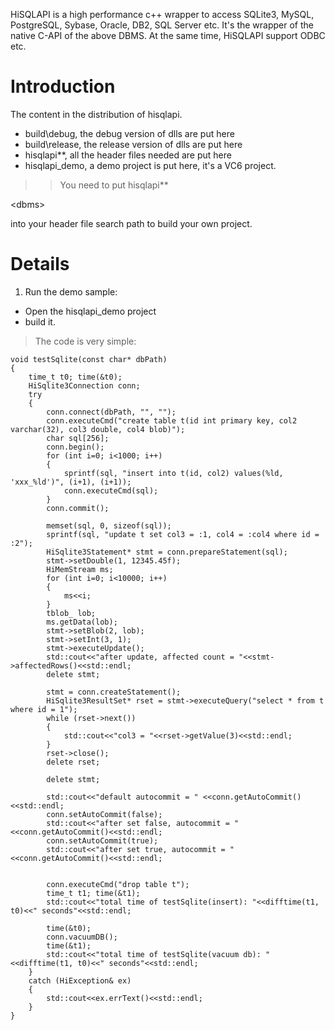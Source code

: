 HiSQLAPI is a high performance c++ wrapper to access SQLite3, MySQL, PostgreSQL, Sybase, Oracle, DB2, SQL Server etc.  It's the wrapper of the native C-API of the above DBMS.
At the same time, HiSQLAPI support ODBC etc.

# Introduction #

The content in the distribution of hisqlapi.
  * build\debug, the debug version of dlls are put here
  * build\release, the release version of dlls are put here
  * hisqlapi\**, all the header files needed are put here
  * hisqlapi\_demo, a demo project is put here, it's a VC6 project.
> > You need to put hisqlapi\**

&lt;dbms&gt;

 into your header file search path to build your own project.


# Details #

1. Run the demo sample:

  * Open the hisqlapi\_demo project
  * build it.

> The code is very simple:
```
void testSqlite(const char* dbPath)
{
	time_t t0; time(&t0);
	HiSqlite3Connection conn;
	try
	{
		conn.connect(dbPath, "", "");
		conn.executeCmd("create table t(id int primary key, col2 varchar(32), col3 double, col4 blob)");
		char sql[256];
		conn.begin();
		for (int i=0; i<1000; i++)
		{
			sprintf(sql, "insert into t(id, col2) values(%ld, 'xxx_%ld')", (i+1), (i+1));
			conn.executeCmd(sql);
		}
		conn.commit();

		memset(sql, 0, sizeof(sql));
		sprintf(sql, "update t set col3 = :1, col4 = :col4 where id = :2");
		HiSqlite3Statement* stmt = conn.prepareStatement(sql);
		stmt->setDouble(1, 12345.45f);
        HiMemStream ms;
	    for (int i=0; i<10000; i++)
	    {
		    ms<<i;
	    }
	    tblob_ lob;
	    ms.getData(lob);
        stmt->setBlob(2, lob);
        stmt->setInt(3, 1);
		stmt->executeUpdate();
		std::cout<<"after update, affected count = "<<stmt->affectedRows()<<std::endl;
		delete stmt;

		stmt = conn.createStatement();
		HiSqlite3ResultSet* rset = stmt->executeQuery("select * from t where id = 1");
		while (rset->next())
		{
			std::cout<<"col3 = "<<rset->getValue(3)<<std::endl;
		}
		rset->close();
		delete rset;

		delete stmt;

        std::cout<<"default autocommit = " <<conn.getAutoCommit()<<std::endl;
        conn.setAutoCommit(false);
        std::cout<<"after set false, autocommit = " <<conn.getAutoCommit()<<std::endl;
        conn.setAutoCommit(true);
        std::cout<<"after set true, autocommit = " <<conn.getAutoCommit()<<std::endl;
                

		conn.executeCmd("drop table t");
		time_t t1; time(&t1);
		std::cout<<"total time of testSqlite(insert): "<<difftime(t1, t0)<<" seconds"<<std::endl;

		time(&t0);
		conn.vacuumDB();
		time(&t1);
		std::cout<<"total time of testSqlite(vacuum db): "<<difftime(t1, t0)<<" seconds"<<std::endl;
	}
	catch (HiException& ex)
	{
		std::cout<<ex.errText()<<std::endl;
	}
}
```
